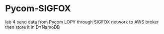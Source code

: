 # Pycom-SIGFOX
lab 4 send data from Pycom  LOPY through SIGFOX network to  AWS broker then store it in DYNamoDB
